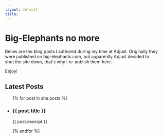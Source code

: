 ```yaml
---
layout: default
title:
---
```


# Big-Elephants no more

Below are the blog posts I authored during my time at Adjust.
Originally they were published on big-elephants.com, but apparently Adjust decided to shut the site down, that's why
I re-publish them here.

Enjoy!

## Latest Posts

<ul class="post-list">
  {% for post in site.posts %}
    <li>
      <h3>
        <a class="post-link" href="{{ post.url | relative_url }}">
           {{ post.title }}
        </a>
      </h3>
      <p>{{ post.excerpt }}</p>
    </li>
  {% endfor %}
</ul>
